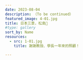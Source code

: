 ```yaml
---
date: 2023-08-04
description: （To be continued）
featured_image: 4-01.jpg
title: 日本三景，松島🌲
#type: gallery
sort_by: Name
resources:
  - src: 1-01.jpg
    title: 謝謝教授、學長一年來的照顧！

---
```

